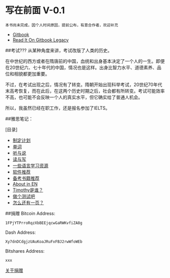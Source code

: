 写在前面 V-0.1
=======

    本书尚未完成，因个人时间原因，提前公布，有意合作者，欢迎补充
- [Gitbook](https://ielts.gitbook.io/book/)
- [Read It On Gitbook Legacy](https://timothy.gitbooks.io/ielts/content/)


##考试???
从某种角度来讲，考试改版了人类的历史。

在中世纪的西方或者在隋唐前的中国，血统和出身基本决定了一个人的一生。即便在20世纪六、七十年代的中国，情况也是这样。出身比智力水平、道德素养、品位和相貌都更加重要。

不过，在考试出现之后，情况有了转变。隋朝开始出现科举考试，20世纪70年代末高考恢复，而在此后，在这两个历史时期之后，社会都有所转变。考试可能效率不高，也可能不会反映一个人的真实水平，但它确实给了普通人机会。

所以，我虽然已经在职工作，还是报名参加了IELTS。


##雅思笔记：

[目录]
* [制定计划](0Plans/README.md)
* [单词](1Vocabulary/README.md)	
* [听与说](2Listening&Speaking/README.md)		
* [读与写](3Reading&Writing/README.md)
* [一些语言学习资源](4Resources/README.md)
* [软件推荐](Softwares/README.md)
* [备考书籍推荐](Books/README.md)
* [About in EN](EN/README.md)
* [Timothy是谁？](AboutTheAuthor.md)
* [做个测试吧](Test.md)
* [怎么还有一页？](Donation.md)

##捐赠
Bitcoin Address:

	1FPjYTPrroRqzXbBEEjqcwGaRWKvfiZA8g
Dash Address:

	Xy7dnDCdgjzUAuKoaJRuFxFBJ2rwWfoWEb
Bitshares Address:

	xxx

[关于捐赠](Donation.md)
